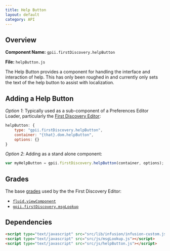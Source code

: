 ```yaml
---
title: Help Button
layout: default
category: API
---
```


## Overview

**Component Name:** `gpii.firstDiscovery.helpButton`

**File:** `helpButton.js`

The Help Button provides a component for handling the interface and interaction of help.
This has only been roughed in and currently only sets the text of the help button to
assist with localization.

## Adding a Help Button

*Option 1*: Typically used as a sub-component of a Preferences Editor Loader,
particularly the [First Discovery Editor](firstDiscoveryEditor.md):
```javascript
helpButton: {
    type: "gpii.firstDiscovery.helpButton",
    container: "{that}.dom.helpButton",
    options: {}
}
```

*Option 2*: Adding as a stand alone component:
```javascript
var myHelpButton = gpii.firstDiscovery.helpButton(container, options);
```

## Grades

The base [grades](http://docs.fluidproject.org/infusion/development/ComponentGrades.html)
used by the the First Discovery Editor:

* [`fluid.viewComponent`](http://docs.fluidproject.org/infusion/development/ComponentGrades.html)
* [`gpii.firstDiscovery.msgLookup`](msgLookup.md)

## Dependencies

```html
<script type="text/javascript" src="src/lib/infusion/infusion-custom.js"></script>
<script type="text/javascript" src="src/js/msgLookup.js"></script>
<script type="text/javascript" src="src/js/helpButton.js"></script>
```
